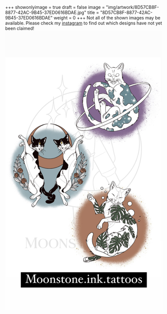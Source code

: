 +++
showonlyimage = true
draft = false
image = "img/artwork/8D57CB8F-8877-42AC-9B45-37ED0616BDAE.jpg"
title = "8D57CB8F-8877-42AC-9B45-37ED0616BDAE"
weight = 0
+++
Not all of the shown images may be available. Please check my [instagram](https://www.instagram.com/moonstone.ink.tattoos) to find out which designs have not yet been claimed!
![image](/img/artwork/8D57CB8F-8877-42AC-9B45-37ED0616BDAE.jpg)
